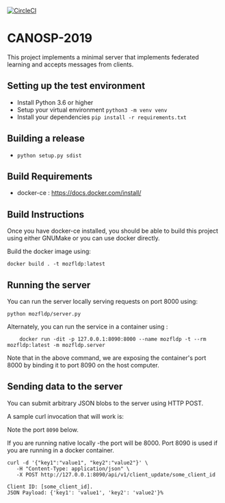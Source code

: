 [![CircleCI](https://circleci.com/gh/mozilla/CANOSP-2019/tree/master.svg?style=svg)](https://circleci.com/gh/mozilla/CANOSP-2019/tree/master)

# CANOSP-2019

This project implements a minimal server that implements federated
learning and accepts messages from clients.

## Setting up the test environment


* Install Python 3.6 or higher
* Setup your virtual environment `python3 -m venv venv`
* Install your dependencies `pip install -r requirements.txt`


## Building a release

* `python setup.py sdist`


## Build Requirements

* docker-ce : https://docs.docker.com/install/


## Build Instructions

Once you have docker-ce installed, you should be able to build this
project using either GNUMake or you can use docker directly.


Build the docker image using:

```
docker build . -t mozfldp:latest
```

## Running the server

You can run the server locally serving requests on port 8000 using:

```
python mozfldp/server.py
```

Alternately, you can run the service in a container using :

```
	docker run -dit -p 127.0.0.1:8090:8000 --name mozfldp -t --rm mozfldp:latest -m mozfldp.server
```

Note that in the above command, we are exposing the container's port
8000 by binding it to port 8090 on the host computer.


## Sending data to the server


You can submit arbitrary JSON blobs to the server using HTTP POST.

A sample curl invocation that will work is:

Note the port `8090` below.

If you are running native locally -the port will be 8000.  Port 8090
is used if you are running in a docker container.

```
curl -d '{"key1":"value1", "key2":"value2"}' \
   -H "Content-Type: application/json" \
   -X POST http://127.0.0.1:8090/api/v1/client_update/some_client_id

Client ID: [some_client_id].
JSON Payload: {'key1': 'value1', 'key2': 'value2'}%
```
